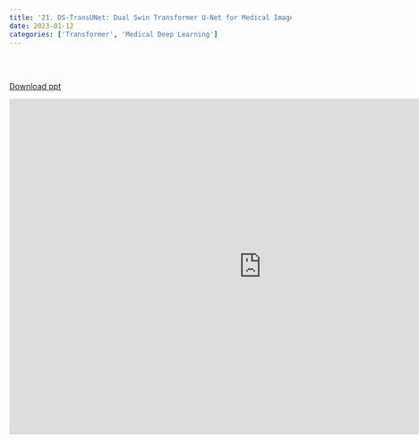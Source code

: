 ```yaml
---
title: '21. DS-TransUNet: Dual Swin Transformer U-Net for Medical Image Segmentation'
date: 2023-01-12 
categories: ['Transformer', 'Medical Deep Learning']
---
```


<br><br>

[Download ppt](/ppt/22.pptx)

<center>
<iframe src="https://docs.google.com/presentation/d/e/2PACX-1vRFV5RVu9tymuF5W57Ddhw7PY2MSGOQvUVXXsqrMATBAHC6C7yTq0FDZXsFYZe5Sg/embed?start=false&loop=false&delayms=3000" frameborder="0" width="900" height="600" allowfullscreen="true" mozallowfullscreen="true" webkitallowfullscreen="true min-width="350px"></iframe>
</center>

<br>

<script src="https://utteranc.es/client.js"
        repo="RTOS-KGU/RTOS-utterances-comment"
        issue-term="pathname"
        label="Comment"
        theme="github-light"
        crossorigin="anonymous"
        async>
</script>